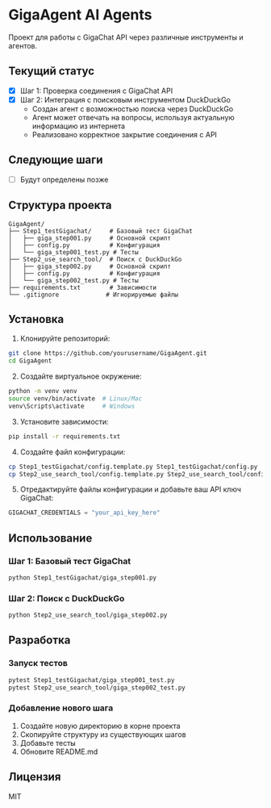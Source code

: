 # GigaAgent AI Agents

Проект для работы с GigaChat API через различные инструменты и агентов.

## Текущий статус

- [x] Шаг 1: Проверка соединения с GigaChat API
- [x] Шаг 2: Интеграция с поисковым инструментом DuckDuckGo
  - Создан агент с возможностью поиска через DuckDuckGo
  - Агент может отвечать на вопросы, используя актуальную информацию из интернета
  - Реализовано корректное закрытие соединения с API

## Следующие шаги

- [ ] Будут определены позже

## Структура проекта

```
GigaAgent/
├── Step1_testGigachat/     # Базовый тест GigaChat
│   ├── giga_step001.py     # Основной скрипт
│   ├── config.py           # Конфигурация
│   └── giga_step001_test.py # Тесты
├── Step2_use_search_tool/  # Поиск с DuckDuckGo
│   ├── giga_step002.py     # Основной скрипт
│   ├── config.py           # Конфигурация
│   └── giga_step002_test.py # Тесты
├── requirements.txt        # Зависимости
└── .gitignore             # Игнорируемые файлы
```

## Установка

1. Клонируйте репозиторий:
```bash
git clone https://github.com/yourusername/GigaAgent.git
cd GigaAgent
```

2. Создайте виртуальное окружение:
```bash
python -m venv venv
source venv/bin/activate  # Linux/Mac
venv\Scripts\activate     # Windows
```

3. Установите зависимости:
```bash
pip install -r requirements.txt
```

4. Создайте файл конфигурации:
```bash
cp Step1_testGigachat/config.template.py Step1_testGigachat/config.py
cp Step2_use_search_tool/config.template.py Step2_use_search_tool/config.py
```

5. Отредактируйте файлы конфигурации и добавьте ваш API ключ GigaChat:
```python
GIGACHAT_CREDENTIALS = "your_api_key_here"
```

## Использование

### Шаг 1: Базовый тест GigaChat
```bash
python Step1_testGigachat/giga_step001.py
```

### Шаг 2: Поиск с DuckDuckGo
```bash
python Step2_use_search_tool/giga_step002.py
```

## Разработка

### Запуск тестов
```bash
pytest Step1_testGigachat/giga_step001_test.py
pytest Step2_use_search_tool/giga_step002_test.py
```

### Добавление нового шага
1. Создайте новую директорию в корне проекта
2. Скопируйте структуру из существующих шагов
3. Добавьте тесты
4. Обновите README.md

## Лицензия

MIT
